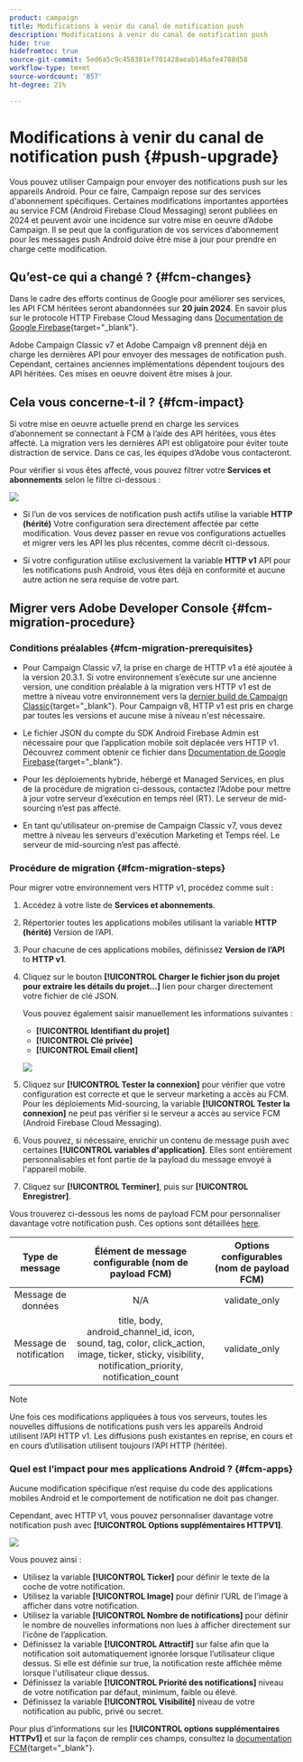 ```yaml
---
product: campaign
title: Modifications à venir du canal de notification push
description: Modifications à venir du canal de notification push
hide: true
hidefromtoc: true
source-git-commit: 5ed6a5c9c458381ef701428aeab146afe4788d58
workflow-type: tm+mt
source-wordcount: '857'
ht-degree: 21%

---
```


# Modifications à venir du canal de notification push {#push-upgrade}

Vous pouvez utiliser Campaign pour envoyer des notifications push sur les appareils Android. Pour ce faire, Campaign repose sur des services d&#39;abonnement spécifiques. Certaines modifications importantes apportées au service FCM (Android Firebase Cloud Messaging) seront publiées en 2024 et peuvent avoir une incidence sur votre mise en oeuvre d’Adobe Campaign. Il se peut que la configuration de vos services d’abonnement pour les messages push Android doive être mise à jour pour prendre en charge cette modification.

## Qu’est-ce qui a changé ? {#fcm-changes}

Dans le cadre des efforts continus de Google pour améliorer ses services, les API FCM héritées seront abandonnées sur **20 juin 2024**. En savoir plus sur le protocole HTTP Firebase Cloud Messaging dans [Documentation de Google Firebase](https://firebase.google.com/docs/cloud-messaging/http-server-ref){target="_blank"}.

Adobe Campaign Classic v7 et Adobe Campaign v8 prennent déjà en charge les dernières API pour envoyer des messages de notification push. Cependant, certaines anciennes implémentations dépendent toujours des API héritées. Ces mises en oeuvre doivent être mises à jour.

## Cela vous concerne-t-il ? {#fcm-impact}

Si votre mise en oeuvre actuelle prend en charge les services d’abonnement se connectant à FCM à l’aide des API héritées, vous êtes affecté. La migration vers les dernières API est obligatoire pour éviter toute distraction de service. Dans ce cas, les équipes d’Adobe vous contacteront.

Pour vérifier si vous êtes affecté, vous pouvez filtrer votre **Services et abonnements** selon le filtre ci-dessous :

![](assets/filter-services-fcm.png)


* Si l’un de vos services de notification push actifs utilise la variable **HTTP (hérité)** Votre configuration sera directement affectée par cette modification. Vous devez passer en revue vos configurations actuelles et migrer vers les API les plus récentes, comme décrit ci-dessous.

* Si votre configuration utilise exclusivement la variable **HTTP v1** API pour les notifications push Android, vous êtes déjà en conformité et aucune autre action ne sera requise de votre part.

## Migrer vers Adobe Developer Console {#fcm-migration-procedure}

### Conditions préalables {#fcm-migration-prerequisites}

* Pour Campaign Classic v7, la prise en charge de HTTP v1 a été ajoutée à la version 20.3.1. Si votre environnement s’exécute sur une ancienne version, une condition préalable à la migration vers HTTP v1 est de mettre à niveau votre environnement vers la [dernier build de Campaign Classic](https://experienceleague.adobe.com/docs/campaign-classic/using/release-notes/latest-release.html?lang=fr){target="_blank"}. Pour Campaign v8, HTTP v1 est pris en charge par toutes les versions et aucune mise à niveau n&#39;est nécessaire.

* Le fichier JSON du compte du SDK Android Firebase Admin est nécessaire pour que l’application mobile soit déplacée vers HTTP v1. Découvrez comment obtenir ce fichier dans [Documentation de Google Firebase](https://firebase.google.com/docs/admin/setup#initialize-sdk){target="_blank"}.

* Pour les déploiements hybride, hébergé et Managed Services, en plus de la procédure de migration ci-dessous, contactez l’Adobe pour mettre à jour votre serveur d’exécution en temps réel (RT). Le serveur de mid-sourcing n’est pas affecté.

* En tant qu&#39;utilisateur on-premise de Campaign Classic v7, vous devez mettre à niveau les serveurs d&#39;exécution Marketing et Temps réel. Le serveur de mid-sourcing n’est pas affecté.

### Procédure de migration {#fcm-migration-steps}

Pour migrer votre environnement vers HTTP v1, procédez comme suit :

1. Accédez à votre liste de **Services et abonnements**.
1. Répertorier toutes les applications mobiles utilisant la variable **HTTP (hérité)** Version de l’API.
1. Pour chacune de ces applications mobiles, définissez **Version de l’API** to **HTTP v1**.
1. Cliquez sur le bouton **[!UICONTROL Charger le fichier json du projet pour extraire les détails du projet...]** lien pour charger directement votre fichier de clé JSON.

   Vous pouvez également saisir manuellement les informations suivantes :

   * **[!UICONTROL Identifiant du projet]**
   * **[!UICONTROL Clé privée]**
   * **[!UICONTROL Email client]**

   ![](assets/android-http-v1-config.png)

1. Cliquez sur **[!UICONTROL Tester la connexion]** pour vérifier que votre configuration est correcte et que le serveur marketing a accès au FCM. Pour les déploiements Mid-sourcing, la variable **[!UICONTROL Tester la connexion]** ne peut pas vérifier si le serveur a accès au service FCM (Android Firebase Cloud Messaging).
1. Vous pouvez, si nécessaire, enrichir un contenu de message push avec certaines **[!UICONTROL variables d&#39;application]**. Elles sont entièrement personnalisables et font partie de la payload du message envoyé à l&#39;appareil mobile.
1. Cliquez sur **[!UICONTROL Terminer]**, puis sur **[!UICONTROL Enregistrer]**.

Vous trouverez ci-dessous les noms de payload FCM pour personnaliser davantage votre notification push. Ces options sont détaillées [here](#fcm-apps).

| Type de message | Élément de message configurable (nom de payload FCM) | Options configurables (nom de payload FCM) |
|:-:|:-:|:-:|
| Message de données | N/A | validate_only |
| Message de notification | title, body, android_channel_id, icon, sound, tag, color, click_action, image, ticker, sticky, visibility, notification_priority, notification_count <br> | validate_only |


>[!NOTE]
>
>Une fois ces modifications appliquées à tous vos serveurs, toutes les nouvelles diffusions de notifications push vers les appareils Android utilisent l’API HTTP v1. Les diffusions push existantes en reprise, en cours et en cours d’utilisation utilisent toujours l’API HTTP (héritée).

### Quel est l’impact pour mes applications Android ? {#fcm-apps}

Aucune modification spécifique n’est requise du code des applications mobiles Android et le comportement de notification ne doit pas changer.

Cependant, avec HTTP v1, vous pouvez personnaliser davantage votre notification push avec **[!UICONTROL Options supplémentaires HTTPV1]**.

![](assets/android-push-additional-options.png)

Vous pouvez ainsi :

* Utilisez la variable **[!UICONTROL Ticker]** pour définir le texte de la coche de votre notification.
* Utilisez la variable **[!UICONTROL Image]** pour définir l’URL de l’image à afficher dans votre notification.
* Utilisez la variable **[!UICONTROL Nombre de notifications]** pour définir le nombre de nouvelles informations non lues à afficher directement sur l’icône de l’application.
* Définissez la variable **[!UICONTROL Attractif]** sur false afin que la notification soit automatiquement ignorée lorsque l’utilisateur clique dessus. Si elle est définie sur true, la notification reste affichée même lorsque l&#39;utilisateur clique dessus.
* Définissez la variable **[!UICONTROL Priorité des notifications]** niveau de votre notification par défaut, minimum, faible ou élevé.
* Définissez la variable **[!UICONTROL Visibilité]** niveau de votre notification au public, privé ou secret.

Pour plus d&#39;informations sur les **[!UICONTROL options supplémentaires HTTPv1]** et sur la façon de remplir ces champs, consultez la [documentation FCM](https://firebase.google.com/docs/reference/fcm/rest/v1/projects.messages#androidnotification){target="_blank"}.

